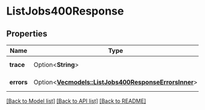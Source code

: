 # ListJobs400Response

## Properties

Name | Type | Description | Notes
------------ | ------------- | ------------- | -------------
**trace** | Option<**String**> | A request identifier | [optional]
**errors** | Option<[**Vec<models::ListJobs400ResponseErrorsInner>**](list_jobs_400_response_errors_inner.md)> | A list of errors | [optional]

[[Back to Model list]](../README.md#documentation-for-models) [[Back to API list]](../README.md#documentation-for-api-endpoints) [[Back to README]](../README.md)


